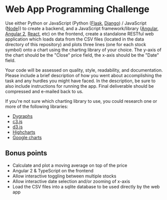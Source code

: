 Web App Programming Challenge
=============================

Use either Python or JavaScript (Python ([Flask](http://flask.pocoo.org), [Django](http://djangoproject.com)) / JavaScript ([Node](https://nodejs.org/))) to create a backend, and a JavaScript framework/library ([Angular](https://angularjs.org/), [Angular 2](https://angular.io/), [React](https://facebook.github.io/react/), etc) on the frontend, create a standalone RESTful web application which loads data from the CSV files (located in the data directory of this repository) and plots three lines (one for each stock symbol) onto a chart using the charting library of your choice. The y-axis of the chart should be the "Close" price field, the x-axis should be the "Date" field.

Your code will be assessed on quality, style, readability, and documentation. Please include a brief description of how you went about accomplishing the task and any hurdles you might have faced. In the description, be sure to also include instructions for running the app. Final deliverable should be compressed and e-mailed back to us.

If you're not sure which charting library to use, you could research one or more of the following libraries:

- [Dygraphs](http://dygraphs.com)
- [c3.js](http://c3js.org)
- [d3.js](http://d3js.org)
- [Highcharts](http://www.highcharts.com/)
- [Google charts](https://developers.google.com/chart)

Bonus points
------------
- Calculate and plot a moving average on top of the price
- Angular 2 & TypeScript on the frontend
- Allow interactive toggling between multiple stocks
- Allow interactive date selection and/or zooming of x-axis
- Load the CSV files into a sqlite database to be used directly by the web app
